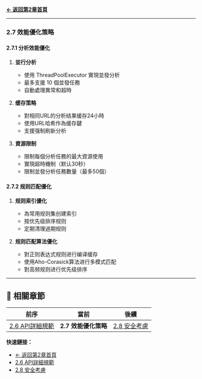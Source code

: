 **[← 返回第2章首頁](ch2-index.md)**

---

### 2.7 效能優化策略

#### 2.7.1 分析效能優化

1. **並行分析**
   - 使用 ThreadPoolExecutor 實現並發分析
   - 最多支援 10 個並發任務
   - 自動處理異常和超時

2. **缓存策略**
   - 對相同URL的分析结果缓存24小時
   - 使用URL哈希作為缓存鍵
   - 支援强制刷新分析

3. **資源限制**
   - 限制每個分析任務的最大資源使用
   - 實現超時機制（默认30秒）
   - 限制並發分析任務數量（最多50個）

#### 2.7.2 规则匹配優化

1. **规则索引優化**
   - 為常用规则集创建索引
   - 按优先级排序规则
   - 定期清理過期规则

2. **规则匹配算法優化**
   - 對正则表达式规则进行编译缓存
   - 使用Aho-Corasick算法进行多模式匹配
   - 對高频规则进行优先级排序

---

## 📑 相關章節

| 前序 | 當前 | 後續 |
|-----|------|------|
| [2.6 API詳細規範](ch2-6-API詳細規範.md) | **2.7 效能優化策略** | [2.8 安全考慮](ch2-8-安全考慮.md) |

**快速鏈接：**
- [← 返回第2章首頁](ch2-index.md)
- [2.6 API詳細規範](ch2-6-API詳細規範.md)
- [2.8 安全考慮](ch2-8-安全考慮.md)
